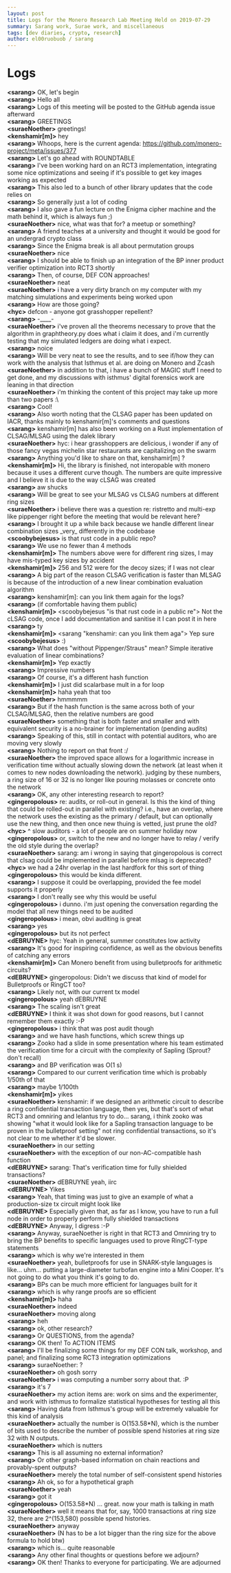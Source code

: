 ```yaml
---
layout: post
title: Logs for the Monero Research Lab Meeting Held on 2019-07-29
summary: Sarang work, Surae work, and miscellaneous
tags: [dev diaries, crypto, research]
author: el00ruobuob / sarang
---
```


# Logs  

**\<sarang>** OK, let's begin  
**\<sarang>** Hello all  
**\<sarang>** Logs of this meeting will be posted to the GitHub agenda issue afterward  
**\<sarang>** GREETINGS  
**\<suraeNoether>** greetings!  
**\<kenshamir[m]>** hey  
**\<sarang>** Whoops, here is the current agenda: https://github.com/monero-project/meta/issues/377  
**\<sarang>** Let's go ahead with ROUNDTABLE  
**\<sarang>** I've been working hard on an RCT3 implementation, integrating some nice optimizations and seeing if it's possible to get key images working as expected  
**\<sarang>** This also led to a bunch of other library updates that the code relies on  
**\<sarang>** So generally just a lot of coding  
**\<sarang>** I also gave a fun lecture on the Enigma cipher machine and the math behind it, which is always fun ;)  
**\<suraeNoether>** nice, what was that for? a meetup or something?  
**\<sarang>** A friend teaches at a university and thought it would be good for an undergrad crypto class  
**\<sarang>** Since the Enigma break is all about permutation groups  
**\<suraeNoether>** nice  
**\<sarang>** I should be able to finish up an integration of the BP inner product verifier optimization into RCT3 shortly  
**\<sarang>** Then, of course, DEF CON approaches!  
**\<suraeNoether>** neat  
**\<suraeNoether>** i have a very dirty branch on my computer with my matching simulations and experiments being worked upon  
**\<sarang>** How are those going?  
**\<hyc>** defcon - anyone got grasshopper repellent?  
**\<sarang>** -\_\_\_\_-  
**\<suraeNoether>** i've proven all the theorems necessary to prove that the algorithm in graphtheory.py does what i claim it does, and i'm currently testing that my simulated ledgers are doing what i expect.  
**\<sarang>** noice  
**\<sarang>** Will be very neat to see the results, and to see if/how they can work with the analysis that Isthmus et al. are doing on Monero and Zcash  
**\<suraeNoether>** in addition to that, i have a bunch of MAGIC stuff I need to get done, and my discussions with isthmus' digital forensics work are leaning in that direction  
**\<suraeNoether>** i'm thinking the content of this project may take up more than two papers :\\  
**\<sarang>** Cool!  
**\<sarang>** Also worth noting that the CLSAG paper has been updated on IACR, thanks mainly to kenshamir[m]'s comments and questions  
**\<sarang>** kenshamir[m] has also been working on a Rust implementation of CLSAG/MLSAG using the dalek library  
**\<suraeNoether>** hyc: i hear grasshoppers are delicious, i wonder if any of those fancy vegas michelin star restaurants are capitalizing on the swarm  
**\<sarang>** Anything you'd like to share on that, kenshamir[m] ?  
**\<kenshamir[m]>** Hi, the library is finished, not interopable with monero because it uses a different curve though. The numbers are quite impressive and I believe it is due to the way cLSAG was created  
**\<sarang>** aw shucks  
**\<sarang>** Will be great to see your MLSAG vs CLSAG numbers at different ring sizes  
**\<suraeNoether>** i believe there was a question re: ristretto and multi-exp like pippenger right before the meeting that would be relevant here?  
**\<sarang>** I brought it up a while back because we handle different linear combination sizes \_very\_ differently in the codebase  
**\<scoobybejesus>** is that rust code in a public repo?  
**\<sarang>** We use no fewer than 4 methods  
**\<kenshamir[m]>** The numbers above were for different ring sizes, I may have mis-typed key sizes by accident  
**\<kenshamir[m]>** 256 and 512 were for the decoy sizes; if I was not clear  
**\<sarang>** A big part of the reason CLSAG verification is faster than MLSAG is because of the introduction of a new linear combination evaluation algorithm  
**\<sarang>** kenshamir[m]: can you link them again for the logs?  
**\<sarang>** (if comfortable having them public)  
**\<kenshamir[m]>** \<scoobybejesus "is that rust code in a public re"> Not the cLSAG code, once I add documentation and sanitise it I can post it in here  
**\<sarang>** ty  
**\<kenshamir[m]>** \<sarang "kenshamir: can you link them aga"> Yep sure  
**\<scoobybejesus>** :)  
**\<sarang>** What does "without Pippenger/Straus" mean? Simple iterative evaluation of linear combinations?  
**\<kenshamir[m]>** Yep exactly  
**\<sarang>** Impressive numbers  
**\<sarang>** Of course, it's a different hash function  
**\<kenshamir[m]>** I just did scalarbase mult in a for loop  
**\<kenshamir[m]>** haha yeah that too  
**\<suraeNoether>** hmmmmm  
**\<sarang>** But if the hash function is the same across both of your CLSAG/MLSAG, then the relative numbers are good  
**\<suraeNoether>** something that is both faster and smaller and with equivalent security is a no-brainer for implementation (pending audits)  
**\<sarang>** Speaking of this, still in contact with potential auditors, who are moving very slowly  
**\<sarang>** Nothing to report on that front :/  
**\<suraeNoether>** the improved space allows for a logarithmic increase in verification time without actually slowing down the network (at least when it comes to new nodes downloading the network). judging by these numbers, a ring size of 16 or 32 is no longer like pouring molasses or concrete onto the network  
**\<sarang>** OK, any other interesting research to report?  
**\<gingeropolous>** re: audits, or roll-out in general. Is this the kind of thing that could be rolled-out in parallel with existing? i.e., have an overlap, where the network uses the existing as the primary / default, but can optionally use the new thing, and then once new thuing is vetted, just prune the old?  
**\<hyc>** ^ slow auditors - a lot of people are on summer holiday now  
**\<gingeropolous>** or, switch to the new and no longer have to relay / verify the old style during the overlap?  
**\<suraeNoether>** sarang: am i wrong in saying that gingeropolous is correct that clsag could be implemented in parallel before mlsag is deprecated?  
**\<hyc>** we had a 24hr overlap in the last hardfork for this sort of thing  
**\<gingeropolous>** this would be kinda different.  
**\<sarang>** I suppose it could be overlapping, provided the fee model supports it properly  
**\<sarang>** I don't really see why this would be useful  
**\<gingeropolous>** i dunno. i'm just opening the conversation regarding the model that all new things need to be audited  
**\<gingeropolous>** i mean, obvi auditing is great  
**\<sarang>** yes  
**\<gingeropolous>** but its not perfect  
**\<dEBRUYNE>** hyc: Yeah in general, summer constitutes low activity  
**\<sarang>** It's good for inspiring confidence, as well as the obvious benefits of catching any errors  
**\<kenshamir[m]>** Can Monero benefit from using bulletproofs for arithmetic circuits?  
**\<dEBRUYNE>** gingeropolous: Didn't we discuss that kind of model for Bulletproofs or RingCT too?  
**\<sarang>** Likely not, with our current tx model  
**\<gingeropolous>** yeah dEBRUYNE  
**\<sarang>** The scaling isn't great  
**\<dEBRUYNE>** I think it was shot down for good reasons, but I cannot remember them exactly :-P  
**\<gingeropolous>** i think that was post audit though  
**\<sarang>** and we have hash functions, which screw things up  
**\<sarang>** Zooko had a slide in some presentation where his team estimated the verification time for a circuit with the complexity of Sapling (Sprout? don't recall)  
**\<sarang>** and BP verification was O(1 s)  
**\<sarang>** Compared to our current verification time which is probably 1/50th of that  
**\<sarang>** maybe 1/100th  
**\<kenshamir[m]>** yikes  
**\<suraeNoether>** kenshamir: if we designed an arithmetic circuit to describe a ring confidential transaction language, then yes, but that's sort of what RCT3 and omniring and lelantus try to do... sarang, i think zooko was showing "what it would look like for a Sapling transaction language to be proven in the bulletproof setting" not ring confidential transactions, so it's not clear to me whether it'd be slower.  
**\<suraeNoether>** in our setting  
**\<suraeNoether>** with the exception of our non-AC-compatible hash function  
**\<dEBRUYNE>** sarang: That's verification time for fully shielded transactions?  
**\<suraeNoether>** dEBRUYNE yeah, iirc  
**\<dEBRUYNE>** Yikes  
**\<sarang>** Yeah, that timing was just to give an example of what a production-size tx circuit might look like  
**\<dEBRUYNE>** Especially given that, as far as I know, you have to run a full node in order to properly perform fully shielded transactions  
**\<dEBRUYNE>** Anyway, I digress :-P  
**\<sarang>** Anyway, suraeNoether is right in that RCT3 and Omniring try to bring the BP benefits to specific languages used to prove RingCT-type statements  
**\<sarang>** which is why we're interested in them  
**\<suraeNoether>** yeah, bulletproofs for use in SNARK-style languages is like... uhm... putting a large-diameter turbofan engine into a Mini Cooper. It's not going to do what you think it's going to do.  
**\<sarang>** BPs can be much more efficient for languages built for it  
**\<sarang>** which is why range proofs are so efficient  
**\<kenshamir[m]>** haha  
**\<suraeNoether>** indeed  
**\<suraeNoether>** moving along  
**\<sarang>** heh  
**\<sarang>** ok, other research?  
**\<sarang>** Or QUESTIONS, from the agenda?  
**\<sarang>** OK then! To ACTION ITEMS  
**\<sarang>** I'll be finalizing some things for my DEF CON talk, workshop, and panel; and finalizing some RCT3 integration optimizations  
**\<sarang>** suraeNoether: ?  
**\<suraeNoether>** oh gosh sorry  
**\<suraeNoether>** i was computing a number sorry about that. :P  
**\<sarang>** it's 7  
**\<suraeNoether>** my action items are: work on sims and the experimenter, and work with isthmus to formalize statistical hypotheses for testing all this  
**\<sarang>** Having data from Isthmus's group will be extremely valuable for this kind of analysis  
**\<suraeNoether>** actually the number is O(153.58\*N), which is the number of bits used to describe the number of possible spend histories at ring size 32 with N outputs.  
**\<suraeNoether>** which is nutters  
**\<sarang>** This is all assuming no external information?  
**\<sarang>** Or other graph-based information on chain reactions and provably-spent outputs?  
**\<suraeNoether>** merely the total number of self-consistent spend histories  
**\<sarang>** Ah ok, so for a hypothetical graph  
**\<suraeNoether>** yeah  
**\<sarang>** got it  
**\<gingeropolous>**  O(153.58\*N) ... great. now your math is talking in math  
**\<suraeNoether>** well it means that for, say, 1000 transactions at ring size 32, there are 2^(153,580) possible spend histories.  
**\<suraeNoether>** anyway  
**\<suraeNoether>** (N has to be a lot bigger than the ring size for the above formula to hold btw)  
**\<sarang>** which is... quite reasonable  
**\<sarang>** Any other final thoughts or questions before we adjourn?  
**\<sarang>** OK then! Thanks to everyone for participating. We are adjourned  
